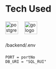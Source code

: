 <h1 align="left">Tech Used</h1>

###

<div align="left">
  <img src="https://skillicons.dev/icons?i=postgres" height="40" alt="postgresql logo"  />
  <img width="12" />
  <img src="https://skillicons.dev/icons?i=go" height="40" alt="go logo"  />
</div>

###

<p align="left">/backend/.env</p>

###

```shell
PORT = portNo
DB_URI = "SQL_RUI"
```
